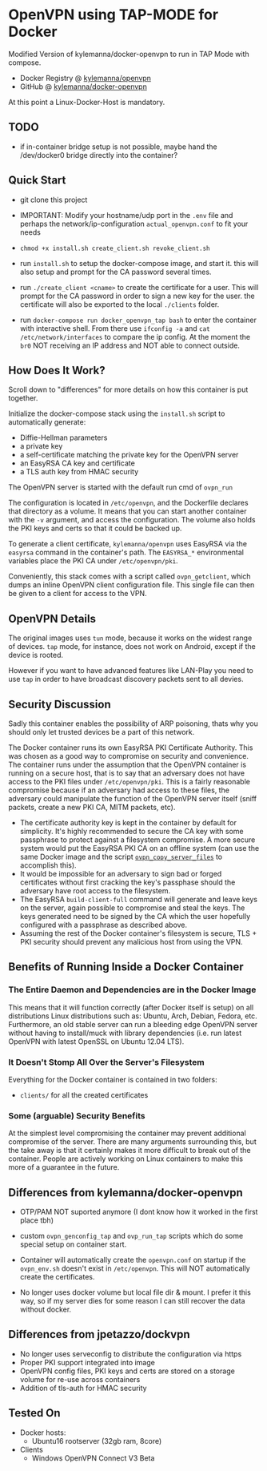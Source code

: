 # OpenVPN using TAP-MODE for Docker

Modified Version of kylemanna/docker-openvpn to run in TAP Mode with compose.

* Docker Registry @ [kylemanna/openvpn](https://hub.docker.com/r/kylemanna/openvpn/)
* GitHub @ [kylemanna/docker-openvpn](https://github.com/kylemanna/docker-openvpn)

At this point a Linux-Docker-Host is mandatory.

## TODO

* if in-container bridge setup is not possible, maybe hand the /dev/docker0 bridge directly into the container?



## Quick Start

* git clone this project

* IMPORTANT: Modify your hostname/udp port in the `.env` file 
  and perhaps the network/ip-configuration `actual_openvpn.conf` to fit your needs

* `chmod +x install.sh create_client.sh revoke_client.sh`

* run `install.sh` to setup the docker-compose image, and start it.
  this will also setup and prompt for the CA password several times.

* run `./create_client <cname>` to create the certificate for a user.
  This will prompt for the CA password in order to sign a new key for the user.
  the certificate will also be exported to the local `./clients` folder.

* run `docker-compose run docker_openvpn_tap bash` to enter the container with interactive shell.
  From there use `ifconfig -a` and `cat /etc/network/interfaces` to compare the ip config.
  At the moment the `br0` NOT receiving an IP address and NOT able to connect outside.


## How Does It Work?

Scroll down to "differences" for more details on how this container is put together.

Initialize the docker-compose stack using the `install.sh` script to automatically generate:

- Diffie-Hellman parameters
- a private key
- a self-certificate matching the private key for the OpenVPN server
- an EasyRSA CA key and certificate
- a TLS auth key from HMAC security

The OpenVPN server is started with the default run cmd of `ovpn_run`

The configuration is located in `/etc/openvpn`, and the Dockerfile
declares that directory as a volume. It means that you can start another
container with the `-v` argument, and access the configuration.
The volume also holds the PKI keys and certs so that it could be backed up.

To generate a client certificate, `kylemanna/openvpn` uses EasyRSA via the
`easyrsa` command in the container's path.  The `EASYRSA_*` environmental
variables place the PKI CA under `/etc/openvpn/pki`.

Conveniently, this stack comes with a script called `ovpn_getclient`,
which dumps an inline OpenVPN client configuration file.  This single file can
then be given to a client for access to the VPN.


## OpenVPN Details

The original images uses `tun` mode, because it works on the widest range of devices.
`tap` mode, for instance, does not work on Android, except if the device is rooted.

However if you want to have advanced features like LAN-Play you need to use `tap`
in order to have broadcast discovery packets sent to all devies.

## Security Discussion

Sadly this container enables the possibility of ARP poisoning, thats why you should
only let trusted devices be a part of this network.

The Docker container runs its own EasyRSA PKI Certificate Authority.  This was
chosen as a good way to compromise on security and convenience.  The container
runs under the assumption that the OpenVPN container is running on a secure
host, that is to say that an adversary does not have access to the PKI files
under `/etc/openvpn/pki`.  This is a fairly reasonable compromise because if an
adversary had access to these files, the adversary could manipulate the
function of the OpenVPN server itself (sniff packets, create a new PKI CA, MITM
packets, etc).

* The certificate authority key is kept in the container by default for
  simplicity.  It's highly recommended to secure the CA key with some
  passphrase to protect against a filesystem compromise.  A more secure system
  would put the EasyRSA PKI CA on an offline system (can use the same Docker
  image and the script [`ovpn_copy_server_files`](/docs/paranoid.md) to accomplish this).
* It would be impossible for an adversary to sign bad or forged certificates
  without first cracking the key's passphase should the adversary have root
  access to the filesystem.
* The EasyRSA `build-client-full` command will generate and leave keys on the
  server, again possible to compromise and steal the keys.  The keys generated
  need to be signed by the CA which the user hopefully configured with a passphrase
  as described above.
* Assuming the rest of the Docker container's filesystem is secure, TLS + PKI
  security should prevent any malicious host from using the VPN.


## Benefits of Running Inside a Docker Container

### The Entire Daemon and Dependencies are in the Docker Image

This means that it will function correctly (after Docker itself is setup) on
all distributions Linux distributions such as: Ubuntu, Arch, Debian, Fedora,
etc.  Furthermore, an old stable server can run a bleeding edge OpenVPN server
without having to install/muck with library dependencies (i.e. run latest
OpenVPN with latest OpenSSL on Ubuntu 12.04 LTS).

### It Doesn't Stomp All Over the Server's Filesystem

Everything for the Docker container is contained in two folders:
* `clients/` for all the created certificates

### Some (arguable) Security Benefits

At the simplest level compromising the container may prevent additional
compromise of the server.  There are many arguments surrounding this, but the
take away is that it certainly makes it more difficult to break out of the
container.  People are actively working on Linux containers to make this more
of a guarantee in the future.


## Differences from kylemanna/docker-openvpn

* OTP/PAM NOT suported anymore (I dont know how it worked in the first place tbh)

* custom `ovpn_genconfig_tap` and `ovp_run_tap` scripts which do some special setup on container start.

* Container will automatically create the `openvpn.conf` on startup if the `ovpn_env.sh`
  doesn't exist in `/etc/openvpn`. This will NOT automatically create the certificates.

* No longer uses docker volume but local file dir & mount.
  I prefer it this way, so if my server dies for some reason I can still recover the data without docker.

## Differences from jpetazzo/dockvpn

* No longer uses serveconfig to distribute the configuration via https
* Proper PKI support integrated into image
* OpenVPN config files, PKI keys and certs are stored on a storage
  volume for re-use across containers
* Addition of tls-auth for HMAC security

## Tested On

* Docker hosts:
  * Ubuntu16 rootserver (32gb ram, 8core)
* Clients
  * Windows OpenVPN Connect V3 Beta

